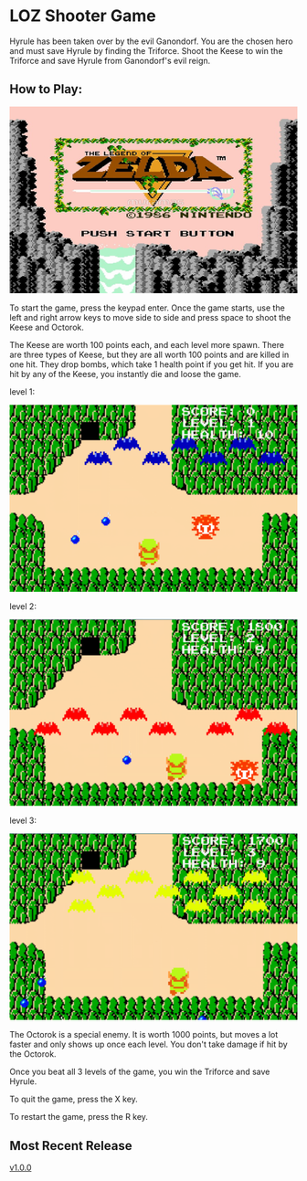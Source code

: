 # LOZ Shooter Game
Hyrule has been taken over by the evil Ganondorf. You are the chosen hero and must save Hyrule by finding the Triforce. Shoot the Keese to win the Triforce and save Hyrule from Ganondorf's evil reign.

## How to Play:
![alt text][startscreen]

[startscreen]: https://raw.githubusercontent.com/oschre7741/LOZ_Shooter/master/space-war/images/startscreen.png "Startscreen Title Text 1"

To start the game, press the keypad enter. Once the game starts, use the left and right arrow keys to move side to side and press space to shoot the Keese and Octorok. 

The Keese are worth 100 points each, and each level more spawn. There are three types of Keese, but they are all worth 100 points and are killed in one hit. They drop bombs, which take 1 health point if you get hit. If you are hit by any of the Keese, you instantly die and loose the game.

level 1:

![alt text][level 1]

[level 1]: https://raw.githubusercontent.com/oschre7741/LOZ_Shooter/master/space-war/screenshots/level1.png "level 1 Title Text 2"

level 2:

![alt text][level 2]

[level 2]: https://raw.githubusercontent.com/oschre7741/LOZ_Shooter/master/space-war/screenshots/level2.png "level 2 Title Text 3"

level 3:

![alt text][level 3]

[level 3]: https://raw.githubusercontent.com/oschre7741/LOZ_Shooter/master/space-war/screenshots/level3.png "level 3 Title Text 4"

The Octorok is a special enemy. It is worth 1000 points, but moves a lot faster and only shows up once each level. You don't take damage if hit by the Octorok.

Once you beat all 3 levels of the game, you win the Triforce and save Hyrule. 

To quit the game, press the X key.

To restart the game, press the R key.

## Most Recent Release
[v1.0.0](https://github.com/oschre7741/LOZ_Shooter/releases/tag/v1.0.0)
